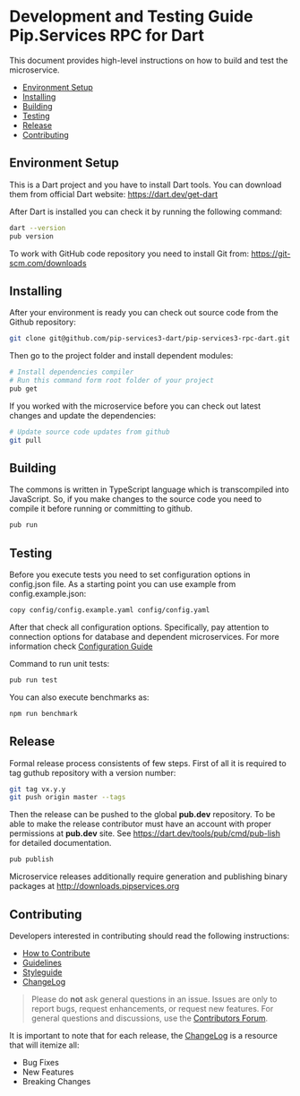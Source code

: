 # Development and Testing Guide <br/> Pip.Services RPC for Dart

This document provides high-level instructions on how to build and test the microservice.

* [Environment Setup](#setup)
* [Installing](#install)
* [Building](#build)
* [Testing](#test)
* [Release](#release)
* [Contributing](#contrib) 

## <a name="setup"></a> Environment Setup

This is a Dart project and you have to install Dart tools. 
You can download them from official Dart website: https://dart.dev/get-dart 

After Dart is installed you can check it by running the following command:
```bash
dart --version
pub version
```
To work with GitHub code repository you need to install Git from: https://git-scm.com/downloads

## <a name="install"></a> Installing

After your environment is ready you can check out source code from the Github repository:
```bash
git clone git@github.com/pip-services3-dart/pip-services3-rpc-dart.git
```

Then go to the project folder and install dependent modules:

```bash
# Install dependencies compiler
# Run this command form root folder of your project
pub get

```

If you worked with the microservice before you can check out latest changes and update the dependencies:
```bash
# Update source code updates from github
git pull

```

## <a name="build"></a> Building

The commons is written in TypeScript language which is transcompiled into JavaScript.
So, if you make changes to the source code you need to compile it before running or committing to github.

```bash
pub run
```


## <a name="test"></a> Testing

Before you execute tests you need to set configuration options in config.json file.
As a starting point you can use example from config.example.json:

```bash
copy config/config.example.yaml config/config.yaml
``` 

After that check all configuration options. Specifically, pay attention to connection options
for database and dependent microservices. For more information check [Configuration Guide](Configuration.md) 

Command to run unit tests:
```bash
pub run test
```

You can also execute benchmarks as:
```bash
npm run benchmark
```

## <a name="release"></a> Release

Formal release process consistents of few steps. 
First of all it is required to tag guthub repository with a version number:

```bash
git tag vx.y.y
git push origin master --tags
```

Then the release can be pushed to the global **pub.dev** repository. 
To be able to make the release contributor must have an account with proper
permissions at **pub.dev** site.
See https://dart.dev/tools/pub/cmd/pub-lish for detailed documentation.

```bash
pub publish
```

Microservice releases additionally require generation and publishing 
binary packages at http://downloads.pipservices.org

## <a name="contrib"></a> Contributing

Developers interested in contributing should read the following instructions:

- [How to Contribute](http://www.pipservices.org/contribute/)
- [Guidelines](http://www.pipservices.org/contribute/guidelines)
- [Styleguide](http://www.pipservices.org/contribute/styleguide)
- [ChangeLog](../CHANGELOG.md)

> Please do **not** ask general questions in an issue. Issues are only to report bugs, request
  enhancements, or request new features. For general questions and discussions, use the
  [Contributors Forum](http://www.pipservices.org/forums/forum/contributors/).

It is important to note that for each release, the [ChangeLog](../CHANGELOG.md) is a resource that will
itemize all:

- Bug Fixes
- New Features
- Breaking Changes